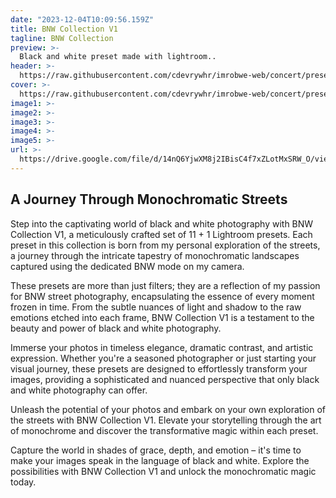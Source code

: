 ```yaml
---
date: "2023-12-04T10:09:56.159Z"
title: BNW Collection V1
tagline: BNW Collection
preview: >-
  Black and white preset made with lightroom..
header: >-
  https://raw.githubusercontent.com/cdevrywhr/imrobwe-web/concert/preset/BNWCollectionV1/BNWCollectionHeader.jpg
cover: >-
  https://raw.githubusercontent.com/cdevrywhr/imrobwe-web/concert/preset/BNWCollectionV1/BNWCollection.jpg
image1: >-
image2: >-
image3: >-
image4: >-
image5: >-
url: >-
  https://drive.google.com/file/d/14nQ6YjwXM8j2IBisC4f7xZLotMxSRW_O/view?usp=drive_link
---
```


## A Journey Through Monochromatic Streets

Step into the captivating world of black and white photography with BNW Collection V1, a meticulously crafted set of 11 + 1 Lightroom presets. Each preset in this collection is born from my personal exploration of the streets, a journey through the intricate tapestry of monochromatic landscapes captured using the dedicated BNW mode on my camera.

These presets are more than just filters; they are a reflection of my passion for BNW street photography, encapsulating the essence of every moment frozen in time. From the subtle nuances of light and shadow to the raw emotions etched into each frame, BNW Collection V1 is a testament to the beauty and power of black and white photography.

Immerse your photos in timeless elegance, dramatic contrast, and artistic expression. Whether you're a seasoned photographer or just starting your visual journey, these presets are designed to effortlessly transform your images, providing a sophisticated and nuanced perspective that only black and white photography can offer.

Unleash the potential of your photos and embark on your own exploration of the streets with BNW Collection V1. Elevate your storytelling through the art of monochrome and discover the transformative magic within each preset.

Capture the world in shades of grace, depth, and emotion – it's time to make your images speak in the language of black and white. Explore the possibilities with BNW Collection V1 and unlock the monochromatic magic today.
